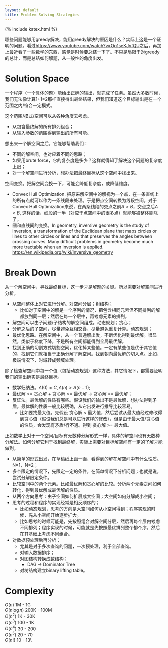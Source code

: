```yaml
---
layout: default
title: Problem Solving Strategies
---
```


{% include katex.html %}

哪些问题能够用greedy解决，能用greedy解决的原因是什么？实际上这是一个证明的问题。看过<https://www.youtube.com/watch?v=Oq1seKJvfQU>之后，再加上最近看了一些数学的东西，感觉是时候要总结一下了。不只是局限于对greedy的总计，而是总结如何解题，从一般性的角度出发。

# Solution Space

一个程序（一个具体的题）能给出正确的输出，就完成了任务。虽然大多数时候，我们无法像计算1+1=2那样直接得出最终结果，但我们知道这个目标输出是在一个范围之内/符合一定模式。

这个范围/模式/空间可以从各种角度去考虑。
* 从包含最终解的所有排列组合；
* 从输入参数的范围得到输出的所有可能。

想出来一个解空间之后，它能够帮助我们：
* 不同的解空间，也对应着不同的思路；
* 如果用brute force，它的复杂度是多少？这样就得知了解决这个问题的复杂度上限；
* 对一个解空间进行分析，想办法把最终目标从这个空间中找出来。

空间变换。把解空间变换一下，可能会降低复杂度，或降低维度。
* Convex Hull Optimization. 把原来解空间中的解视为一个点，在一条直线上的所有点就可以作为一条线段来处理。于是把点空间转换为线段空间。对于Convex Hull Optimization来说，在两条线段的交点之前$A>B$，交点之后$A<B$, 这样的话，线段的一半（对应于点空间中的很多点）就能够被整体剔除了。
* 圆和直线间的变换。In geometry, inversive geometry is the study of inversion, a transformation of the Euclidean plane that maps circles or lines to other circles or lines and that preserves the angles between crossing curves. Many difficult problems in geometry become much more tractable when an inversion is applied. <https://en.wikipedia.org/wiki/Inversive_geometry>


# Break Down

从一个解空间中，寻找最终目标，这一步才是解题的关键。所以需要对解空间进行分析。
* 从空间整体上对它进行分解。对空间分层；树结构；
   * 比如对于空间中的解是一个序列的情况，把包含相同元素但不同排列的解都放到同一层；然后在每一个层中，再考虑元素的排列。
* 解空间可以由子问题/子结构的解空间组成。动态规划；贪心；
* 分解之后的子空间，尽量避免互相交叠，尽量避免重复计算。动态规划；
* 最优化思路。在解空间中，从一个普通解出发，不断优化得到最优解。很显然，类似于梯度下降，不是所有空间都能得到全局最优解。
* 找到正确的切割方式切割空间，优化掉某些值。一定有某些值是优于其它值的，找到它们就相当于正确分解了解空间。找到朝向最优解的切入点。比如，极端情况下，时域转成频域处理。

除了检查解空间中每一个值（包括动态规划）这种方法，其它情况下，都需要证明我们的输出确实是最终目标。
* 数学归纳法。$A(0) = C, A(n) > A(n-1)$;
* 最优解 >= 贪心解 + 贪心解 >= 最优解 -> 贪心解 == 最优解；
* 反证法。最优解的性质有哪些。假设我们的输出不是最优解，想办法得到矛盾。最优解的性质一般比较明确，从它出发进行推导比较容易。
   * 比如要找最大值。先假设 贪心解 < 最大值，然后尝试从最大值经过修改得到贪心值（假设我们总是可以进行这样的修改），但是由于最大值/贪心值的性质，会发现有矛盾/行不通。得到 贪心解 >= 最大值。

正如数学上对于一个空间/目标有无数种分解形式一样，具体的解空间也有无数种分解法。如何分解它利于找到最终解，实际上需要对目标解空间有一定的了解才能做到。
* 从简单的形式出发，在草稿纸上画一画，看得到的解在解空间中有什么性质。N=1，N=2；
* 多个限定的情况下，先限定一定的条件，在简单情况下分析问题；也就是说，尝试分解限定条件。
* 比较空间中的两个元素。比如最优解和贪心解的比较。分析两个元素之间如何转化，得到最优解或最优解的性质。
* 从两个方向思考：由子空间如何扩展成大空间；大空间如何分解成小空间；
* 思考的过程和程序的实现经常是相反顺序的；
   * 比如动态规划，思考的方向是大空间如何从小空间得到；程序实现的时候，先从小空间开始逐步扩大。
   * 比如思考的时候可能是，先按照组合对解空间分层，然后再每个层内考虑不同排列；程序实现的时候，可能就是先按照最优排列整个排个序，然后在其基础上考虑不同组合。
* 对数据预处理后再分析；
   * 尤其是对于多次查询的问题，一次预处理，利于全部查询。
   * 对输入数据排序；
   * 对图结构转换成数结构；
      * DAG -> Dominator Tree
   * 对树结构建立binary lifting table。


# Complexity

$O(n)$         1M - 1G\
$O(n\log{n})$  200K - 100M\
$O(n^2)$       1K - 30K\
$O(n^3)$       100 - 1K\
$O(n^4)$       30 - 200\
$O(n^5)$       20 - 70\
$O(n!)$        10 - 13\



